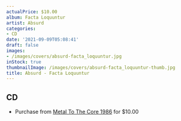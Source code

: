 ```yaml
---
actualPrice: $10.00
album: Facta Loquuntur
artist: Absurd
categories:
- CD
date: '2021-09-09T05:08:41'
draft: false
images:
- /images/covers/absurd-facta_loquuntur.jpg
inStock: true
thumbnailImage: /images/covers/absurd-facta_loquuntur-thumb.jpg
title: Absurd - Facta Loquuntur
---
```


## CD
* Purchase from [Metal To The Core 1986](https://metaltothecore1986.com/shop/absurd-facta-loquuntur-cd/) for $10.00
